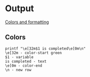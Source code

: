 # Output
[Colors and formatting](https://misc.flogisoft.com/bash/tip_colors_and_formatting)

## Colors
````
printf "\e[32m$1 is completed\e[0m\n"
\e[32m - color-start green 
$1 - variable
is completed - text
\e[0m - color-end 
\n - new row
````
